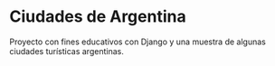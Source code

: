 # Ciudades de Argentina
Proyecto con fines educativos con Django y una muestra de algunas ciudades turísticas argentinas.